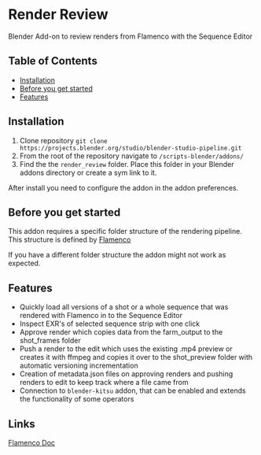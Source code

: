 # Render Review
Blender Add-on to review renders from Flamenco with the Sequence Editor

## Table of Contents
- [Installation](#installation)
- [Before you get started](#before-you-get-started)
- [Features](#features)

## Installation
1. Clone repository `git clone https://projects.blender.org/studio/blender-studio-pipeline.git`
2. From the root of the repository navigate to `/scripts-blender/addons/` 
3. Find the the `render_review` folder. Place this folder in your Blender addons directory or create a sym link to it.

After install you need to configure the addon in the addon preferences.

## Before you get started

This addon requires a specific folder structure of the rendering pipeline. This structure is defined by <a href="https://flamenco.blender.org">Flamenco</a>

If you have a different folder structure the addon might not work as
expected.

## Features
- Quickly load all versions of a shot or a whole sequence that was rendered with Flamenco in to the Sequence Editor
- Inspect EXR's of selected sequence strip with one click
- Approve render which copies data from the farm_output to the shot_frames folder
- Push a render to the edit which uses the existing .mp4 preview or creates it with ffmpeg
and copies it over to the shot_preview folder with automatic versioning incrementation
- Creation of metadata.json files on approving renders and pushing renders to edit to keep track where a file came from
- Connection to `blender-kitsu` addon, that can be enabled and extends the functionality of some operators

## Links

<a href="https://flamenco.blender.org/usage/quickstart/">Flamenco Doc</a>
